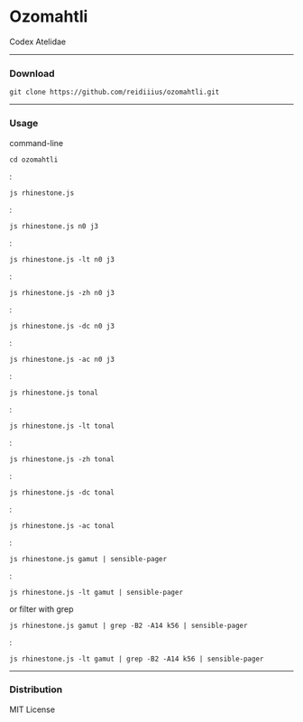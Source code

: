 # Ozomahtli
Codex Atelidae

---

### Download

    git clone https://github.com/reidiiius/ozomahtli.git

---

### Usage
command-line

    cd ozomahtli

:

    js rhinestone.js

:

    js rhinestone.js n0 j3

:

    js rhinestone.js -lt n0 j3

:

    js rhinestone.js -zh n0 j3

:

    js rhinestone.js -dc n0 j3

:

    js rhinestone.js -ac n0 j3

:

    js rhinestone.js tonal

:

    js rhinestone.js -lt tonal

:

    js rhinestone.js -zh tonal

:

    js rhinestone.js -dc tonal

:

    js rhinestone.js -ac tonal

:

    js rhinestone.js gamut | sensible-pager

:

    js rhinestone.js -lt gamut | sensible-pager

or filter with grep

    js rhinestone.js gamut | grep -B2 -A14 k56 | sensible-pager

:

    js rhinestone.js -lt gamut | grep -B2 -A14 k56 | sensible-pager

---

### Distribution
MIT License


